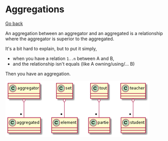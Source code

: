 # Aggregations

[Go back](../index.md)

An aggregation between an aggregator and an aggregated is a relationship where the aggregator is superior to the aggregated.

It's a bit hard to explain, but to put it simply, 

* when you have a relation ``1..n`` between A and B,
* and the relationship isn't equals (like A owning/using/... B) 

Then you have an aggregation.

![aggregations](../images/JSn12e0m34JHTJn5o5BeeO8Tgg16qlJ-Ka78TXxpYRGrHzCmPok5PMLX-KTKMOWw8XbENBXZGjZ8ygZ7WG-WsuvSx37gVBq0%20(1).png)
